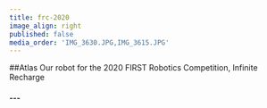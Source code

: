 ```yaml
---
title: frc-2020
image_align: right
published: false
media_order: 'IMG_3630.JPG,IMG_3615.JPG'
---
```


##Atlas
Our robot for the 2020 FIRST Robotics Competition, Infinite Recharge

#### ---